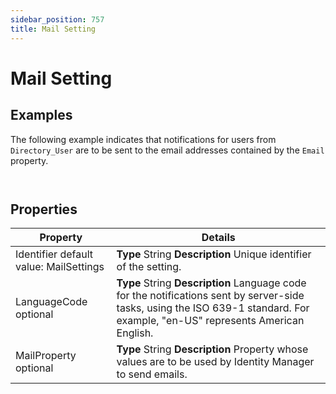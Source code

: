 ```yaml
---
sidebar_position: 757
title: Mail Setting
---
```


# Mail Setting

## Examples

The following example indicates that notifications for users from `Directory_User` are to be sent to the email addresses contained by the `Email` property.

```


```
## Properties

| Property | Details |
| --- | --- |
| Identifier default value: MailSettings | **Type**  String  **Description** Unique identifier of the setting. |
| LanguageCode optional | **Type**  String  **Description** Language code for the notifications sent by server-side tasks, using the ISO 639-1 standard. For example, "en-US" represents American English. |
| MailProperty optional | **Type**  String  **Description** Property whose values are to be used by Identity Manager to send emails. |